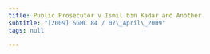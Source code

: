 ```yaml
---
title: Public Prosecutor v Ismil bin Kadar and Another
subtitle: "[2009] SGHC 84 / 07\_April\_2009"
tags: null

---
```


